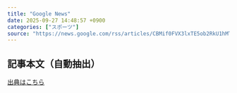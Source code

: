 ```yaml
---
title: "Google News"
date: 2025-09-27 14:48:57 +0900
categories: ["スポーツ"]
source: "https://news.google.com/rss/articles/CBMif0FVX3lxTE5ob2RkU1hMTHhqRFpqMFlHM3Jod0lSYmdHRTJUUHJhZFVRZkhMLWEtQ25GbVBhUzVNVDdjT0ZQcEpUMm5oUzBWRGZGM1dydWRIdm5iY096c0lqVkFiZnlaOERQa2tWMlk1amFSM1BhZkRlY0RrY3M3R253ZTZUWXM?oc=5"
---
```


## 記事本文（自動抽出）
<body class="y0K44d EA71Tc" id="readabilityBody"></body>

[出典はこちら](https://news.google.com/rss/articles/CBMif0FVX3lxTE5ob2RkU1hMTHhqRFpqMFlHM3Jod0lSYmdHRTJUUHJhZFVRZkhMLWEtQ25GbVBhUzVNVDdjT0ZQcEpUMm5oUzBWRGZGM1dydWRIdm5iY096c0lqVkFiZnlaOERQa2tWMlk1amFSM1BhZkRlY0RrY3M3R253ZTZUWXM?oc=5)
